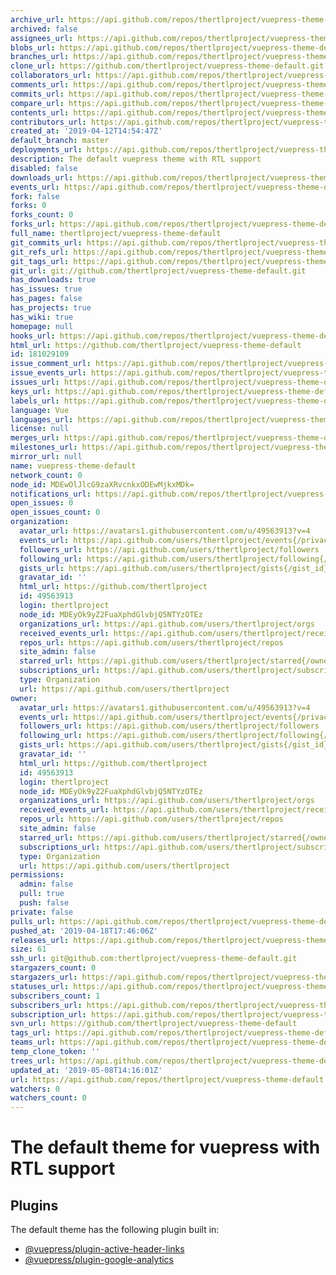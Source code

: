 ```yaml
---
archive_url: https://api.github.com/repos/thertlproject/vuepress-theme-default/{archive_format}{/ref}
archived: false
assignees_url: https://api.github.com/repos/thertlproject/vuepress-theme-default/assignees{/user}
blobs_url: https://api.github.com/repos/thertlproject/vuepress-theme-default/git/blobs{/sha}
branches_url: https://api.github.com/repos/thertlproject/vuepress-theme-default/branches{/branch}
clone_url: https://github.com/thertlproject/vuepress-theme-default.git
collaborators_url: https://api.github.com/repos/thertlproject/vuepress-theme-default/collaborators{/collaborator}
comments_url: https://api.github.com/repos/thertlproject/vuepress-theme-default/comments{/number}
commits_url: https://api.github.com/repos/thertlproject/vuepress-theme-default/commits{/sha}
compare_url: https://api.github.com/repos/thertlproject/vuepress-theme-default/compare/{base}...{head}
contents_url: https://api.github.com/repos/thertlproject/vuepress-theme-default/contents/{+path}
contributors_url: https://api.github.com/repos/thertlproject/vuepress-theme-default/contributors
created_at: '2019-04-12T14:54:47Z'
default_branch: master
deployments_url: https://api.github.com/repos/thertlproject/vuepress-theme-default/deployments
description: The default vuepress theme with RTL support
disabled: false
downloads_url: https://api.github.com/repos/thertlproject/vuepress-theme-default/downloads
events_url: https://api.github.com/repos/thertlproject/vuepress-theme-default/events
fork: false
forks: 0
forks_count: 0
forks_url: https://api.github.com/repos/thertlproject/vuepress-theme-default/forks
full_name: thertlproject/vuepress-theme-default
git_commits_url: https://api.github.com/repos/thertlproject/vuepress-theme-default/git/commits{/sha}
git_refs_url: https://api.github.com/repos/thertlproject/vuepress-theme-default/git/refs{/sha}
git_tags_url: https://api.github.com/repos/thertlproject/vuepress-theme-default/git/tags{/sha}
git_url: git://github.com/thertlproject/vuepress-theme-default.git
has_downloads: true
has_issues: true
has_pages: false
has_projects: true
has_wiki: true
homepage: null
hooks_url: https://api.github.com/repos/thertlproject/vuepress-theme-default/hooks
html_url: https://github.com/thertlproject/vuepress-theme-default
id: 181029109
issue_comment_url: https://api.github.com/repos/thertlproject/vuepress-theme-default/issues/comments{/number}
issue_events_url: https://api.github.com/repos/thertlproject/vuepress-theme-default/issues/events{/number}
issues_url: https://api.github.com/repos/thertlproject/vuepress-theme-default/issues{/number}
keys_url: https://api.github.com/repos/thertlproject/vuepress-theme-default/keys{/key_id}
labels_url: https://api.github.com/repos/thertlproject/vuepress-theme-default/labels{/name}
language: Vue
languages_url: https://api.github.com/repos/thertlproject/vuepress-theme-default/languages
license: null
merges_url: https://api.github.com/repos/thertlproject/vuepress-theme-default/merges
milestones_url: https://api.github.com/repos/thertlproject/vuepress-theme-default/milestones{/number}
mirror_url: null
name: vuepress-theme-default
network_count: 0
node_id: MDEwOlJlcG9zaXRvcnkxODEwMjkxMDk=
notifications_url: https://api.github.com/repos/thertlproject/vuepress-theme-default/notifications{?since,all,participating}
open_issues: 0
open_issues_count: 0
organization:
  avatar_url: https://avatars1.githubusercontent.com/u/49563913?v=4
  events_url: https://api.github.com/users/thertlproject/events{/privacy}
  followers_url: https://api.github.com/users/thertlproject/followers
  following_url: https://api.github.com/users/thertlproject/following{/other_user}
  gists_url: https://api.github.com/users/thertlproject/gists{/gist_id}
  gravatar_id: ''
  html_url: https://github.com/thertlproject
  id: 49563913
  login: thertlproject
  node_id: MDEyOk9yZ2FuaXphdGlvbjQ5NTYzOTEz
  organizations_url: https://api.github.com/users/thertlproject/orgs
  received_events_url: https://api.github.com/users/thertlproject/received_events
  repos_url: https://api.github.com/users/thertlproject/repos
  site_admin: false
  starred_url: https://api.github.com/users/thertlproject/starred{/owner}{/repo}
  subscriptions_url: https://api.github.com/users/thertlproject/subscriptions
  type: Organization
  url: https://api.github.com/users/thertlproject
owner:
  avatar_url: https://avatars1.githubusercontent.com/u/49563913?v=4
  events_url: https://api.github.com/users/thertlproject/events{/privacy}
  followers_url: https://api.github.com/users/thertlproject/followers
  following_url: https://api.github.com/users/thertlproject/following{/other_user}
  gists_url: https://api.github.com/users/thertlproject/gists{/gist_id}
  gravatar_id: ''
  html_url: https://github.com/thertlproject
  id: 49563913
  login: thertlproject
  node_id: MDEyOk9yZ2FuaXphdGlvbjQ5NTYzOTEz
  organizations_url: https://api.github.com/users/thertlproject/orgs
  received_events_url: https://api.github.com/users/thertlproject/received_events
  repos_url: https://api.github.com/users/thertlproject/repos
  site_admin: false
  starred_url: https://api.github.com/users/thertlproject/starred{/owner}{/repo}
  subscriptions_url: https://api.github.com/users/thertlproject/subscriptions
  type: Organization
  url: https://api.github.com/users/thertlproject
permissions:
  admin: false
  pull: true
  push: false
private: false
pulls_url: https://api.github.com/repos/thertlproject/vuepress-theme-default/pulls{/number}
pushed_at: '2019-04-18T17:46:06Z'
releases_url: https://api.github.com/repos/thertlproject/vuepress-theme-default/releases{/id}
size: 61
ssh_url: git@github.com:thertlproject/vuepress-theme-default.git
stargazers_count: 0
stargazers_url: https://api.github.com/repos/thertlproject/vuepress-theme-default/stargazers
statuses_url: https://api.github.com/repos/thertlproject/vuepress-theme-default/statuses/{sha}
subscribers_count: 1
subscribers_url: https://api.github.com/repos/thertlproject/vuepress-theme-default/subscribers
subscription_url: https://api.github.com/repos/thertlproject/vuepress-theme-default/subscription
svn_url: https://github.com/thertlproject/vuepress-theme-default
tags_url: https://api.github.com/repos/thertlproject/vuepress-theme-default/tags
teams_url: https://api.github.com/repos/thertlproject/vuepress-theme-default/teams
temp_clone_token: ''
trees_url: https://api.github.com/repos/thertlproject/vuepress-theme-default/git/trees{/sha}
updated_at: '2019-05-08T14:16:01Z'
url: https://api.github.com/repos/thertlproject/vuepress-theme-default
watchers: 0
watchers_count: 0
---
```


# The default theme for vuepress with RTL support


## Plugins

The default theme has the following plugin built in:

- [@vuepress/plugin-active-header-links](https://github.com/vuejs/vuepress/tree/master/packages/@vuepress/plugin-active-header-links)
- [@vuepress/plugin-google-analytics](https://github.com/vuejs/vuepress/tree/master/packages/%40vuepress/plugin-google-analytics)

